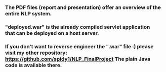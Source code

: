 ### The PDF files (report and presentation) offer an overview of the entire NLP system.
### "deployed.war" is the already compiled servlet application that can be deployed on a host server.
### If you don't want to reverse engineer the ".war" file :) please visit my other repository: https://github.com/spidy1/NLP_FinalProject  The plain Java code is available there.
